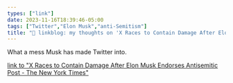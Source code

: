 ```yaml
---
types: ["link"]
date: 2023-11-16T18:39:46-05:00
tags: ["Twitter","Elon Musk","anti-Semitism"]
title: "🔗 linkblog: my thoughts on 'X Races to Contain Damage After Elon Musk Endorses Antisemitic Post - The New York Times'"
---
```

What a mess Musk has made Twitter into.

[link to "X Races to Contain Damage After Elon Musk Endorses Antisemitic Post - The New York Times"](https://www.nytimes.com/2023/11/16/technology/elon-musk-endorses-antisemitic-post-ibm.html)
